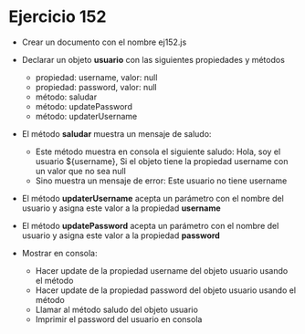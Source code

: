 # Ejercicio 152

- Crear un documento con el nombre ej152.js
- Declarar un objeto **usuario** con las siguientes propiedades y métodos

  - propiedad: username, valor: null
  - propiedad: password, valor: null
  - método: saludar
  - método: updatePassword
  - método: updaterUsername

- El método **saludar** muestra un mensaje de saludo:

  - Este método muestra en consola el siguiente saludo: Hola, soy el usuario ${username}, Si el objeto tiene la propiedad username con un valor que no sea null
  - Sino muestra un mensaje de error: Este usuario no tiene username

- El método **updaterUsername** acepta un parámetro con el nombre del usuario y asigna este valor a la propiedad **username**
- El método **updatePassword** acepta un parámetro con el nombre del usuario y asigna este valor a la propiedad **password**

- Mostrar en consola:
  - Hacer update de la propiedad username del objeto usuario usando el método
  - Hacer update de la propiedad password del objeto usuario usando el método
  - Llamar al método saludo del objeto usuario
  - Imprimir el password del usuario en consola
